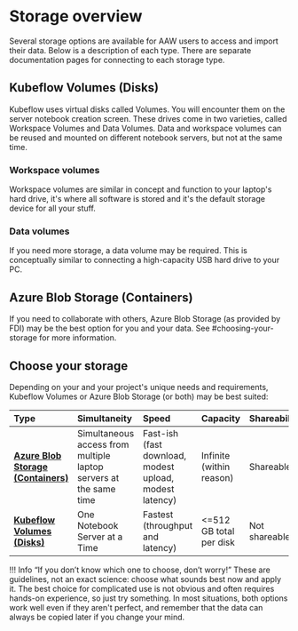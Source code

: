 # Storage overview

Several storage options are available for AAW users to access and import their data. Below is a description of each type. There are separate documentation pages for connecting to each storage type.

## Kubeflow Volumes (Disks)

Kubeflow uses virtual disks called Volumes. You will encounter them on the server notebook creation screen. These drives come in two varieties, called Workspace Volumes and Data Volumes. Data and workspace volumes can be reused and mounted on different notebook servers, but not at the same time.

### Workspace volumes

Workspace volumes are similar in concept and function to your laptop's hard drive, it's where all software is stored and it's the default storage device for all your stuff.

### Data volumes

If you need more storage, a data volume may be required. This is conceptually similar to connecting a high-capacity USB hard drive to your PC.

## Azure Blob Storage (Containers)

If you need to collaborate with others, Azure Blob Storage (as provided by FDI) may be the best option for you and your data. See #choosing-your-storage for more information.

## Choose your storage

Depending on your and your project's unique needs and requirements, Kubeflow Volumes or Azure Blob Storage (or both) may be best suited:

| Type                                                       | Simultaneity                                                      | Speed                                                   | Capacity                 | Shareability  |
| :--------------------------------------------------------- | :---------------------------------------------------------------- | :------------------------------------------------------ | ------------------------ | ------------- |
| **[Azure Blob Storage (Containers)](AzureBlobStorage.md)** | Simultaneous access from multiple laptop servers at the same time | Fast-ish (fast download, modest upload, modest latency) | Infinite (within reason) | Shareable     |
| **[Kubeflow Volumes (Disks)](KubeflowVolumes.md)**         | One Notebook Server at a Time                                     | Fastest (throughput and latency)                        | <=512 GB total per disk  | Not shareable |

<!-- prettier-ignore -->
!!! Info “If you don’t know which one to choose, don’t worry!”
      These are guidelines, not an exact science: choose what sounds best now and apply it. The best choice for complicated use is not obvious and often requires hands-on experience, so just try something. In most situations, both options work well even if they aren't perfect, and remember that the data can always be copied later if you change your mind.
